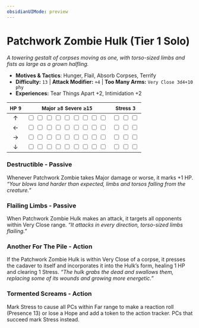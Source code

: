 ```yaml
---
obsidianUIMode: preview
---
```

# Patchwork Zombie Hulk (Tier 1 Solo)

*A towering gestalt of corpses moving as one, with torso-sized limbs and fists as large as a grown halfling.*

- **Motives & Tactics**: Hunger, Flail, Absorb Corpses, Terrify
- **Difficulty:** `13` | **Attack Modifier:** `+4` | **Too Many Arms:** `Very Close 3d4+10 phy`
- **Experiences:** Tear Things Apart +2, Intimidation +2

| <small>HP</small> `9` | <small>Major</small> `≥8` <small>Severe</small> `≥15` | <small>Stress</small> `3` |
|:-:|:-:|:-:|
| ↑ |  <input type="checkbox" unchecked id="ea656737"> <input type="checkbox" unchecked id="6532bb1f"> <input type="checkbox" unchecked id="81757bfc"> <input type="checkbox" unchecked id="906897bb"> <input type="checkbox" unchecked id="b2cd6412"> <input type="checkbox" unchecked id="9f3205df"> <input type="checkbox" unchecked id="39252d69"> <input type="checkbox" unchecked id="013f9972"> <input type="checkbox" unchecked id="ebfc1677"> |  <input type="checkbox" unchecked id="6c4291f1"> <input type="checkbox" unchecked id="6934620e"> <input type="checkbox" unchecked id="c63c617e"> |
| ← |  <input type="checkbox" unchecked id="f923c48d"> <input type="checkbox" unchecked id="1002fd20"> <input type="checkbox" unchecked id="58c58c77"> <input type="checkbox" unchecked id="35563dd7"> <input type="checkbox" unchecked id="f9ec3aa8"> <input type="checkbox" unchecked id="4594ff5a"> <input type="checkbox" unchecked id="f8d126c5"> <input type="checkbox" unchecked id="71a1eaa6"> <input type="checkbox" unchecked id="e99736ec"> |  <input type="checkbox" unchecked id="56f7a3e9"> <input type="checkbox" unchecked id="ab3aa489"> <input type="checkbox" unchecked id="a1b37db0"> |
| → |  <input type="checkbox" unchecked id="f4bd5675"> <input type="checkbox" unchecked id="e44bfd2a"> <input type="checkbox" unchecked id="16e150a1"> <input type="checkbox" unchecked id="bbb3ff45"> <input type="checkbox" unchecked id="850540bc"> <input type="checkbox" unchecked id="c85c9db2"> <input type="checkbox" unchecked id="6e4436f9"> <input type="checkbox" unchecked id="2ef574e0"> <input type="checkbox" unchecked id="eef10b6a"> |  <input type="checkbox" unchecked id="52e29801"> <input type="checkbox" unchecked id="48a94e98"> <input type="checkbox" unchecked id="bbeaac32"> |
| ↓ |  <input type="checkbox" unchecked id="ab6a5597"> <input type="checkbox" unchecked id="e89f19fa"> <input type="checkbox" unchecked id="32e36430"> <input type="checkbox" unchecked id="83220edd"> <input type="checkbox" unchecked id="c87f6288"> <input type="checkbox" unchecked id="8f7c0989"> <input type="checkbox" unchecked id="831362d2"> <input type="checkbox" unchecked id="8c68e855"> <input type="checkbox" unchecked id="c2f9e1e2"> |  <input type="checkbox" unchecked id="b5197ed1"> <input type="checkbox" unchecked id="5464a2f9"> <input type="checkbox" unchecked id="7156db4d"> |

### Destructible - Passive

Whenever Patchwork Zombie takes Major damage or worse, it marks +1 HP. *“Your blows land harder than expected, limbs and torsos falling from the creature.”*

### Flailing Limbs - Passive

When Patchwork Zombie Hulk makes an attack, it targets all opponents within Very Close range. *“It attacks in every direction, torso-sized limbs flailing.”*

### Another For The Pile - Action

If the Patchwork Zombie Hulk is within Very Close of a corpse, it presses the cadaver to itself and incorporates it into the Hulk’s form, healing 1 HP and clearing 1 Stress. *“The hulk grabs the dead and swallows them, replacing some of its wounds and growing more energetic.”*

### Tormented Screams - Action

Mark Stress to cause all PCs within Far range to make a reaction roll (Presence 13) or lose a Hope and add a token to the action tracker. PCs that succeed mark Stress instead.

